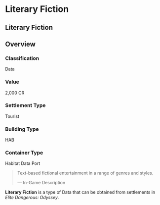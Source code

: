 # Literary Fiction
## Literary Fiction

## Overview

### Classification

Data

### Value

2,000 CR

### Settlement Type

Tourist

### Building Type

HAB

### Container Type

Habitat Data Port

> 
> 
> Text-based fictional entertainment in a range of genres and styles.
> 
> 
> — In-Game Description
> 

**Literary Fiction** is a type of Data that can be obtained from settlements in *Elite Dangerous: Odyssey*.